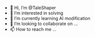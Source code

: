 - 👋 Hi, I’m @TaleShaper
- 👀 I’m interested in solving 
- 🌱 I’m currently learning AI modification
- 💞️ I’m looking to collaborate on ...
- 📫 How to reach me ...

<!---
TaleShaper/TaleShaper is a ✨ special ✨ repository because its `README.md` (this file) appears on your GitHub profile.
You can click the Preview link to take a look at your changes.
--->
